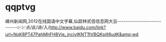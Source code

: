# qqptvg
嵊州新闻网,2012在线国语中文字幕,仙踪林贰佰信息网大豆----------------------------💹💹点/此/进/入/http://www.baidu.com/link?url=NoK8PT47PahMhFH8Vie_jnciyIKNTTtVBQKpill6udK&amp;wd
